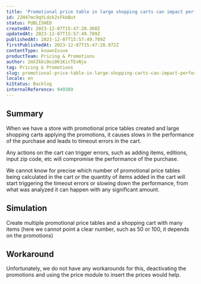 ```yaml
---
title: 'Promotional price table in large shopping carts can impact performance or lead to timeout errors'
id: 22H47mc9qYLdzk2sFkbBut
status: PUBLISHED
createdAt: 2023-12-07T15:47:28.360Z
updatedAt: 2023-12-07T15:57:49.789Z
publishedAt: 2023-12-07T15:57:49.789Z
firstPublishedAt: 2023-12-07T15:47:28.972Z
contentType: knownIssue
productTeam: Pricing & Promotions
author: 2mXZkbi0oi061KicTExNjo
tag: Pricing & Promotions
slug: promotional-price-table-in-large-shopping-carts-can-impact-performance-or-lead-to-timeout-errors
locale: en
kiStatus: Backlog
internalReference: 949389
---
```


## Summary



When we have a store with promotional price tables created and large shopping carts applying the promotions, it causes slows in the performance of the purchase and leads to timeout errors in the cart.

Any actions on the cart can trigger errors, such as adding items, editions, input zip code, etc will compromise the performance of the purchase.

We cannot know for precise which number of promotional price tables being calculated in the cart or the quantity of items added in the cart will start triggering the timeout errors or slowing down the performance, from what was analyzed it can happen with any significant amount.



##

## Simulation



Create multiple promotional price tables and a shopping cart with many items (here we cannot point a clear number, such as 50 or 100, it depends on the promotions)


##

## Workaround



Unfortunately, we do not have any workarounds for this,
deactivating the promotions and using the price module to insert the prices would help.





